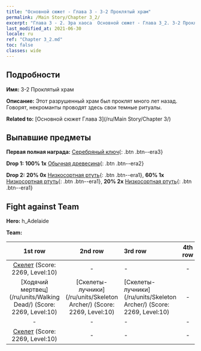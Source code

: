 ```yaml
---
title: "Основной сюжет - Глава 3 - 3-2 Проклятый храм"
permalink: /Main Story/Chapter 3_2/
excerpt: "Глава 3 - 2. Эра хаоса  Основной сюжет - Глава 3_2. 3-2 Проклятый храм"
last_modified_at: 2021-06-30
locale: ru
ref: "Chapter 3_2.md"
toc: false
classes: wide
---
```


## Подробности

 **Имя:** 3-2 Проклятый храм

 **Описание:** Этот разрушенный храм был проклят много лет назад. Говорят, некроманты проводят здесь свои темные ритуалы.

 **Related to:** [Основной сюжет Глава 3](/ru/Main Story/Chapter 3/)

## Выпавшие предметы

 **Первая полная награда:** [Серебряный ключ](/ItemsRU/con_693/){: .btn .btn--era3}

 **Drop 1:** **100% 1x** [Обычная древесина](/ItemsRU/mat_7/){: .btn .btn--era2}

 **Drop 2:** **20% 0x** [Низкосортная ртуть](/ItemsRU/mat_2/){: .btn .btn--era1}, **60% 1x** [Низкосортная ртуть](/ItemsRU/mat_2/){: .btn .btn--era1}, **20% 2x** [Низкосортная ртуть](/ItemsRU/mat_2/){: .btn .btn--era1}


## Fight against Team
 **Hero:** h_Adelaide

 **Team:**


  | 1st row | 2nd row | 3rd row | 4th row |
  |:----:|:----:|:----|:----:|
  | [Скелет](/ru/units/Skeleton/) (Score: 2269, Level:10)  | - | - | - |
  | [Ходячий мертвец](/ru/units/Walking Dead/) (Score: 2269, Level:10)  | [Скелеты-лучники](/ru/units/Skeleton Archer/) (Score: 2269, Level:10)  | [Скелеты-лучники](/ru/units/Skeleton Archer/) (Score: 2269, Level:10)  | - |
  | - | - | - | - |
  | [Скелет](/ru/units/Skeleton/) (Score: 2269, Level:10)  | - | - | - |



